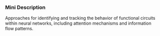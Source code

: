 ### Mini Description

Approaches for identifying and tracking the behavior of functional circuits within neural networks, including attention mechanisms and information flow patterns.
